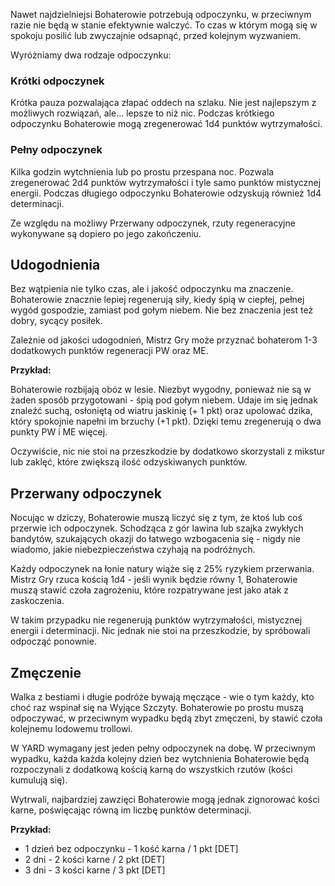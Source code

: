 Nawet najdzielniejsi Bohaterowie potrzebują odpoczynku, w przeciwnym razie nie będą w stanie efektywnie walczyć. To czas w którym mogą się w spokoju posilić lub zwyczajnie odsapnąć, przed kolejnym wyzwaniem. 

Wyróżniamy dwa rodzaje odpoczynku:

### Krótki odpoczynek

Krótka pauza pozwalająca złapać oddech na szlaku. Nie jest najlepszym z możliwych rozwiązań, ale... lepsze to niż nic. Podczas krótkiego odpoczynku Bohaterowie mogą zregenerować 1d4 punktów wytrzymałości.

### Pełny odpoczynek

Kilka godzin wytchnienia lub po prostu przespana noc. Pozwala zregenerować 2d4 punktów wytrzymałości i tyle samo punktów mistycznej energii. Podczas długiego odpoczynku Bohaterowie odzyskują również 1d4 determinacji.

Ze względu na możliwy Przerwany odpoczynek, rzuty regeneracyjne wykonywane są dopiero po jego zakończeniu. 

## Udogodnienia

Bez wątpienia nie tylko czas, ale i jakość odpoczynku ma znaczenie. Bohaterowie znacznie lepiej regenerują siły, kiedy śpią w ciepłej, pełnej wygód gospodzie, zamiast pod gołym niebem. Nie bez znaczenia jest też dobry, sycący posiłek.

Zależnie od jakości udogodnień, Mistrz Gry może przyznać bohaterom 1-3 dodatkowych punktów regeneracji PW oraz ME.

**Przykład:**

Bohaterowie rozbijają obóz w lesie. Niezbyt wygodny, ponieważ nie są w żaden sposób przygotowani - śpią pod gołym niebem. Udaje im się jednak znaleźć suchą, osłoniętą od wiatru jaskinię (+ 1 pkt) oraz upolować dzika, który spokojnie napełni im brzuchy (+1 pkt). Dzięki temu zregenerują o dwa punkty PW i ME więcej.

Oczywiście, nic nie stoi na przeszkodzie by dodatkowo skorzystali z mikstur lub zaklęć, które zwiększą ilość odzyskiwanych punktów.

## Przerwany odpoczynek

Nocując w dziczy, Bohaterowie muszą liczyć się z tym, że ktoś lub coś przerwie ich odpoczynek. Schodząca z gór lawina lub szajka zwykłych bandytów, szukających okazji do łatwego wzbogacenia się - nigdy nie wiadomo, jakie niebezpieczeństwa czyhają na podróżnych.

Każdy odpoczynek na łonie natury wiąże się z 25% ryzykiem przerwania. Mistrz Gry rzuca kością 1d4 - jeśli wynik będzie równy 1, Bohaterowie muszą stawić czoła zagrożeniu, które rozpatrywane jest jako atak z zaskoczenia.

W takim przypadku nie regenerują punktów wytrzymałości, mistycznej energii i determinacji. Nic jednak nie stoi na przeszkodzie, by spróbowali odpocząć ponownie.

## Zmęczenie

Walka z bestiami i długie podróże bywają męczące - wie o tym każdy, kto choć raz wspinał się na Wyjące Szczyty. Bohaterowie po prostu muszą odpoczywać, w przeciwnym wypadku będą zbyt zmęczeni, by stawić czoła kolejnemu lodowemu trollowi.

W YARD wymagany jest jeden pełny odpoczynek na dobę. W przeciwnym wypadku, każda każda kolejny dzień bez wytchnienia Bohaterowie będą rozpoczynali z dodatkową kością karną do wszystkich rzutów (kości kumulują się).

Wytrwali, najbardziej zawzięci Bohaterowie mogą jednak zignorować kości karne, poświęcając równą im liczbę punktów determinacji.

**Przykład:**

- 1 dzień bez odpoczynku - 1 kość karna / 1 pkt [DET]
- 2 dni - 2 kości karne / 2 pkt [DET]
- 3 dni - 3 kości karne  / 3 pkt [DET]